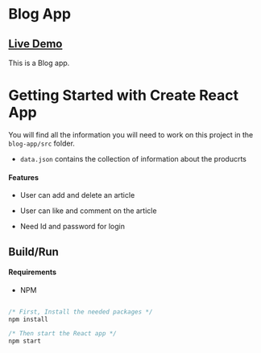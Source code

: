 <h1> Blog App</h1>

## [Live Demo](https://ac-blog-app.vercel.app/)

This is a Blog app.

# Getting Started with Create React App

You will find all the information you will need to work on this project in the `blog-app/src` folder.
- `data.json` contains the collection of information about the producrts

#### Features

- User can add and delete an article

- User can like and comment on the
  article

- Need Id and password for login


## Build/Run

#### Requirements

- NPM

```javascript

/* First, Install the needed packages */
npm install

/* Then start the React app */
npm start

```







































